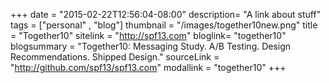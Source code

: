 +++
date = "2015-02-22T12:56:04-08:00"
description= "A link about stuff"
tags = ["personal" , "blog"]
thumbnail = "/images/together10new.png"
title = "Together10"
sitelink = "http://spf13.com"
bloglink= "together10"
blogsummary = "Together10: Messaging Study. A/B Testing. Design Recommendations. Shipped Design."
sourceLink = "http://github.com/spf13/spf13.com"
modallink = "together10"
+++

